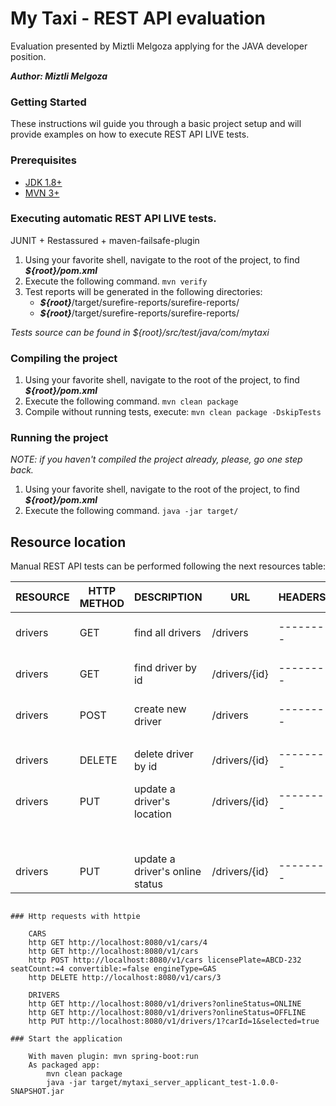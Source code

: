 # My Taxi - REST API evaluation

Evaluation presented by Miztli Melgoza applying for the JAVA developer position.

***Author: Miztli Melgoza***

### Getting Started

These instructions wil guide you through a basic project setup and will provide examples on how to execute REST API LIVE tests.

### Prerequisites

- [JDK 1.8+](https://www.oracle.com/technetwork/java/javase/downloads/java-archive-javase8-2177648.html)
- [MVN 3+](https://maven.apache.org/download.cgi)

### Executing automatic REST API LIVE tests.
JUNIT + Restassured + maven-failsafe-plugin

1. Using your favorite shell, navigate to the root of the project, to find ***${root}/pom.xml*** 
2. Execute the following command. `mvn verify`
3. Test reports will be generated in the following directories:
    - ***${root}***/target/surefire-reports/surefire-reports/
    - ***${root}***/target/surefire-reports/surefire-reports/

*Tests source can be found in ${root}/src/test/java/com/mytaxi*

### Compiling the project
1. Using your favorite shell, navigate to the root of the project, to find ***${root}/pom.xml*** 
2. Execute the following command. `mvn clean package`
3. Compile without running tests, execute:  `mvn clean package -DskipTests`
### Running the project
*NOTE: if you haven't compiled the project already, please, go one step back.*
1. Using your favorite shell, navigate to the root of the project, to find ***${root}/pom.xml*** 
2. Execute the following command. `java -jar target/`

## Resource location
Manual REST API tests can be performed following the next resources table:

| RESOURCE    | HTTP METHOD | DESCRIPTION                     | URL          |  HEADERS |  QUERY PARAMS     | BODY   | SUCCESS      | FAILURE             |
| ----------- | ----------- | ------------------------------- | -----------  | -------- | ----------------- | -------| ------------ | ------------------- |
| drivers     | GET         | find all drivers                | /drivers     | -------- | ----------------- | ------ | HTTP.OK(200) | HTTP.NOT_FOUND(404) |
| drivers     | GET         | find driver by id               | /drivers/{id}| -------- | ----------------- | ------ | HTTP.OK(200) | HTTP.NOT_FOUND(404) |
| drivers     | POST        | create new driver               | /drivers     | -------- | ----------------- | {"username":"Miztli Melgoza", "password":"abcd1234"} | HTTP.CREATED(201) | HTTP.CONFLICT(409) |
|             |             |                                 |              |          |                   |        |              |                     |
| drivers     | DELETE      | delete driver by id             | /drivers/{id}| -------- | ----------------- | ------ | HTTP.NO_CONTENT(204) | HTTP.NOT_FOUND(404) |
| drivers     | PUT         | update a driver's location      | /drivers/{id}| -------- | (Float) longitude | ------ | HTTP.NO_CONTENT(204) | HTTP.NOT_FOUND(404) |
|             |             |                                 |              |          | (Float) latitude  |        |                      |                     |
| drivers     | PUT         | update a driver's online status | /drivers/{id}| -------- | ----------------- | ------ | HTTP.NO_CONTENT(204) | HTTP.NOT_FOUND(404) |


```

### Http requests with httpie

    CARS
    http GET http://localhost:8080/v1/cars/4
    http GET http://localhost:8080/v1/cars
    http POST http://localhost:8080/v1/cars licensePlate=ABCD-232 seatCount:=4 convertible:=false engineType=GAS
    http DELETE http://localhost:8080/v1/cars/3

    DRIVERS
    http GET http://localhost:8080/v1/drivers?onlineStatus=ONLINE
    http GET http://localhost:8080/v1/drivers?onlineStatus=OFFLINE
    http PUT http://localhost:8080/v1/drivers/1?carId=1&selected=true

### Start the application

    With maven plugin: mvn spring-boot:run
    As packaged app: 
        mvn clean package
        java -jar target/mytaxi_server_applicant_test-1.0.0-SNAPSHOT.jar